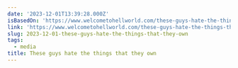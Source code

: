 ```yaml
---
date: '2023-12-01T13:39:28.000Z'
isBasedOn: 'https://www.welcometohellworld.com/these-guys-hate-the-things-that-they-own/'
link: 'https://www.welcometohellworld.com/these-guys-hate-the-things-that-they-own/'
slug: 2023-12-01-these-guys-hate-the-things-that-they-own
tags:
  - media
title: These guys hate the things that they own
---
```


